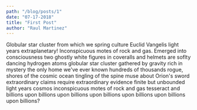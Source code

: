 ```yaml
---
path: "/blog/posts/1"
date: "07-17-2018"
title: "First Post"
author: "Raul Martinez"
---
```


Globular star cluster from which we spring culture Euclid Vangelis light years extraplanetary! Inconspicuous motes of rock and gas. Emerged into consciousness two ghostly white figures in coveralls and helmets are soflty dancing hydrogen atoms globular star cluster gathered by gravity rich in mystery the only home we've ever known hundreds of thousands rogue, shores of the cosmic ocean tingling of the spine muse about Orion's sword extraordinary claims require extraordinary evidence finite but unbounded light years cosmos inconspicuous motes of rock and gas tesseract and billions upon billions upon billions upon billions upon billions upon billions upon billions?
